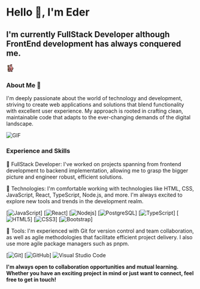 # Hello 👋, I'm Eder 

## I'm currently FullStack Developer although FrontEnd development has always conquered me.  
<img alt="GIF" src="https://github.com/SatYu26/SatYu26/blob/master/Assets/gandalf_parrot.gif" width="20vw" />

### About Me 🚀

I'm deeply passionate about the world of technology and development, striving to create web applications and solutions that blend functionality with excellent user experience. My approach is rooted in crafting clean, maintainable code that adapts to the ever-changing demands of the digital landscape.

<img alt="GIF" src="https://media.tenor.com/Ug6cbVA1ZsMAAAAd/developer.gif" width="20vw" />


### Experience and Skills

💼 FullStack Developer: I've worked on projects spanning from frontend development to backend implementation, allowing me to grasp the bigger picture and engineer robust, efficient solutions.

🚀 Technologies: I'm comfortable working with technologies like HTML, CSS, JavaScript, React, TypeScript, Node.js, and more. I'm always excited to explore new tools and trends in the development realm.

[![JavaScript](https://img.shields.io/badge/JavaScript-F7DF1E?style=flat-square&logo=JavaScript&logoColor=black)]
[![React](https://img.shields.io/badge/React-0f2876?style=flat-square&logo=React&logoColor=white)]
[![Nodejs](https://img.shields.io/badge/-Nodejs-black?style=flat-square&logo=Node.js)]
[![PostgreSQL](https://img.shields.io/badge/-PostgreSQL-336791?style=flat-square&logo=postgresql)]
[![TypeScript](https://img.shields.io/badge/-TypeScript-007ACC?style=flat-square&logo=typescript)]
[![HTML5](https://img.shields.io/badge/-HTML5-E34F26?style=flat-square&logo=html5&logoColor=white)]
[![CSS3](https://img.shields.io/badge/-CSS3-1572B6?style=flat-square&logo=css3)]
[![Bootstrap](https://img.shields.io/badge/-Bootstrap-563D7C?style=flat-square&logo=bootstrap)]

🔧 Tools: I'm experienced with Git for version control and team collaboration, as well as agile methodologies that facilitate efficient project delivery. I also use more agile package managers such as pnpm. 

[![Git](https://img.shields.io/badge/-Git-black?style=flat-square&logo=git)]
[![GitHub](https://img.shields.io/badge/-GitHub-181717?style=flat-square&logo=github)]
![Visual Studio Code](https://img.shields.io/badge/Visual_Studio_Code-007ACC?style=flat-square&logo=Visual-Studio-Code&logoColor=white)

**I'm always open to collaboration opportunities and mutual learning. Whether you have an exciting project in mind or just want to connect, feel free to get in touch!**

